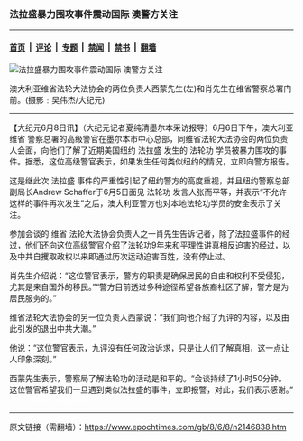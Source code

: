 ### 法拉盛暴力围攻事件震动国际 澳警方关注

---

#### [首页](../../../..?n2146838) &nbsp;|&nbsp; [评论](../../../../../epoch-comment?n2146838) &nbsp;|&nbsp; [专题](../../../../../epoch-special?n2146838) &nbsp;|&nbsp; [禁闻](../../../../../epoch-news?n2146838) &nbsp;|&nbsp; [禁书](../../../../../books?n2146838) &nbsp;|&nbsp; [翻墙](https://github.com/gfw-breaker/nogfw/blob/master/README.md?n2146838)


<div><img alt="法拉盛暴力围攻事件震动国际 澳警方关注" class="attachment-djy_600_400 size-djy_600_400 wp-post-image" src="https://i.epochtimes.com/assets/uploads/2008/06/806072055071341-600x400.jpg"/>
<div class="caption">
 <p>
  澳大利亚维省法轮大法协会的两位负责人西蒙先生(左)和肖先生在维省警察总署门前。(摄影﹕吴伟杰/大纪元)
 </p>
</div></div><hr/><div class="post_content" id="artbody" itemprop="articleBody">
 <!-- article content begin -->
 <p>
  【大纪元6月8日讯】（大纪元记者夏纯清墨尔本采访报导）6月6日下午，澳大利亚
  <ok href="https://www.epochtimes.com/gb/tag/%E7%BB%B4%E7%9C%81.html">
   维省
  </ok>
  警察总署的高级警官在墨尔本市中心总部，同维省法轮大法协会的两位负责人会面，向他们了解了近期美国纽约
  <ok href="https://www.epochtimes.com/gb/tag/%E6%B3%95%E6%8B%89%E7%9B%9B.html">
   法拉盛
  </ok>
  发生的
  <ok href="https://www.epochtimes.com/gb/tag/%E6%B3%95%E8%BD%AE%E5%8A%9F.html">
   法轮功
  </ok>
  学员被暴力围攻的事件。据悉，这位高级警官表示，如果发生任何类似纽约的情况，立即向警方报告。
 </p>
 <p>
  这是继此次
  <ok href="https://www.epochtimes.com/gb/tag/%E6%B3%95%E6%8B%89%E7%9B%9B.html">
   法拉盛
  </ok>
  事件的严重性引起了纽约警方的高度重视，并且纽约警察总部副局长Andrew Schaffer于6月5日面见
  <ok href="https://www.epochtimes.com/gb/tag/%E6%B3%95%E8%BD%AE%E5%8A%9F.html">
   法轮功
  </ok>
  发言人张而平等，并表示“不允许这样的事件再次发生”之后，澳大利亚警方也对本地法轮功学员的安全表示了关注。
 </p>
 <p>
  参加会谈的
  <ok href="https://www.epochtimes.com/gb/tag/%E7%BB%B4%E7%9C%81.html">
   维省
  </ok>
  法轮大法协会负责人之一肖先生告诉记者，除了法拉盛事件的经过，他们还向这位高级警官介绍了法轮功9年来和平理性讲真相反迫害的经过，以及中共自攫取政权以来即通过历次运动迫害百姓，没有停止过。
 </p>
 <p>
  肖先生介绍说：“这位警官表示，警方的职责是确保居民的自由和权利不受侵犯，尤其是来自国外的移民。”“警方目前透过多种途径希望各族裔社区了解，警方是为居民服务的。”
 </p>
 <p>
  维省法轮大法协会的另一位负责人西蒙说：“我们向他介绍了九评的内容，以及由此引发的退出中共大潮。”
 </p>
 <p>
  他说：“这位警官表示，九评没有任何政治诉求，只是让人们了解真相，这一点让人印象深刻。”
 </p>
 <p>
  西蒙先生表示，警察局了解法轮功的活动是和平的。“会谈持续了1小时50分钟。这位警官希望我们一旦遇到类似法拉盛的事件，立即报警，对此，我们表示感谢。”
  <br/>
  <font color="#ffffff">
   (http://www.dajiyuan.com)
  </font>
 </p>
 <!-- article content end -->
 <div id="below_article_ad">
 </div>
</div>


---

原文链接（需翻墙）：https://www.epochtimes.com/gb/8/6/8/n2146838.htm